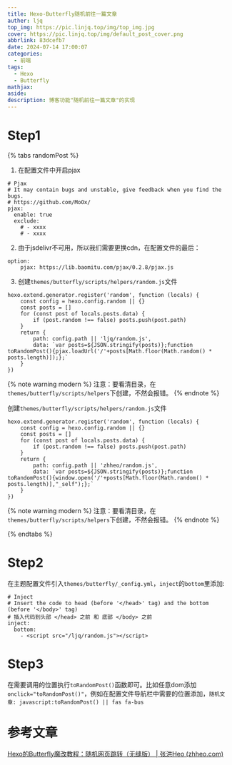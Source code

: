 ```yaml
---
title: Hexo-Butterfly随机前往一篇文章
auther: ljq
top_img: https://pic.linjq.top/img/top_img.jpg
cover: https://pic.linjq.top/img/default_post_cover.png
abbrlink: 83dcefb7
date: 2024-07-14 17:00:07
categories:
  - 前端
tags:
  - Hexo
  - Butterfly
mathjax: 
aside: 
description: 博客功能"随机前往一篇文章"的实现
---
```

# Step1
{% tabs randomPost %}
<!-- tab 使用pjax-->
1. 在配置文件中开启pjax
```
# Pjax
# It may contain bugs and unstable, give feedback when you find the bugs.
# https://github.com/MoOx/
pjax:
  enable: true
  exclude:
    # - xxxx
    # - xxxx
```
2. 由于jsdelivr不可用，所以我们需要更换cdn，在配置文件的最后：
```
option:
	pjax: https://lib.baomitu.com/pjax/0.2.8/pjax.js
```
3. 创建`themes/butterfly/scripts/helpers/random.js`文件
```
hexo.extend.generator.register('random', function (locals) {  
    const config = hexo.config.random || {}  
    const posts = []  
    for (const post of locals.posts.data) {  
        if (post.random !== false) posts.push(post.path)  
    }  
    return {  
        path: config.path || 'ljq/random.js',  
        data: `var posts=${JSON.stringify(posts)};function toRandomPost(){pjax.loadUrl('/'+posts[Math.floor(Math.random() * posts.length)]);};`  
    }  
})
```
{% note warning modern %}
注意：要看清目录，在`themes/butterfly/scripts/helpers`下创建，不然会报错。
{% endnote %}
<!-- endtab -->

<!-- tab 不使用pjax-->
创建`themes/butterfly/scripts/helpers/random.js`文件
```
hexo.extend.generator.register('random', function (locals) {  
    const config = hexo.config.random || {}  
    const posts = []  
    for (const post of locals.posts.data) {  
        if (post.random !== false) posts.push(post.path)  
    }  
    return {  
        path: config.path || 'zhheo/random.js',  
        data: `var posts=${JSON.stringify(posts)};function toRandomPost(){window.open('/'+posts[Math.floor(Math.random() * posts.length)],"_self");};`  
    }  
})
```
{% note warning modern %}
注意：要看清目录，在`themes/butterfly/scripts/helpers`下创建，不然会报错。
{% endnote %}
<!-- endtab -->
{% endtabs %}
# Step2
在主题配置文件引入`themes/butterfly/_config.yml`，`inject`的`bottom`里添加:
```
# Inject
# Insert the code to head (before '</head>' tag) and the bottom (before '</body>' tag)
# 插入代码到头部 </head> 之前 和 底部 </body> 之前
inject:
  bottom:
    - <script src="/ljq/random.js"></script>
```
# Step3
在需要调用的位置执行`toRandomPost()`函数即可。比如任意dom添加`onclick="toRandomPost()"`，例如在配置文件导航栏中需要的位置添加，`随机文章: javascript:toRandomPost() || fas fa-bus`

# 参考文章
[Hexo的Butterfly魔改教程：随机网页跳转（无缝版） | 张洪Heo (zhheo.com)](https://blog.zhheo.com/p/c116857c.html)
